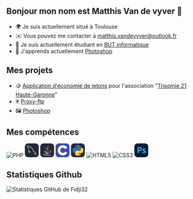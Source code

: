 ## Bonjour mon nom est Matthis Van de vyver 👋

* 🌍  Je suis actuellement situé à Toulouse
* ✉️  Vous pouvez me contacter à [matthis.vandevyver@outlook.fr](mailto:matthis.vandevyver@outlook.fr)
* 🚀  Je suis actuellement étudiant en [BUT informatique](https://www.univ-tlse3.fr/but-specialite-informatique)
* 🌱  J'apprends actuellement [Photoshop](https://www.adobe.com/fr/products/photoshop/landpb.html?gclid=Cj0KCQiAiJSeBhCCARIsAHnAzT9dSLz1fqhJ0aW4d44O92gVH_kYEj-FEP6cc_Lb1TV1a-dPpyuOmaEaAotWEALw_wcB&mv=search&mv=search&sdid=LZ32SYVR&ef_id=Cj0KCQiAiJSeBhCCARIsAHnAzT9dSLz1fqhJ0aW4d44O92gVH_kYEj-FEP6cc_Lb1TV1a-dPpyuOmaEaAotWEALw_wcB:G:s&s_kwcid=AL!3085!3!341240721080!e!!g!!photoshop!1435912275!56537390339)

## Mes projets
* 🪙 [Application d'économie de jetons]() pour l'association "[Trisomie 21 Haute-Garonne](http://trisomie21-haute-garonne.org/)"
* 🖲️ [Proxy-ftp]()
* 🖼️ [Photoshop](https://github.com/Fidji32/Photoshop)

## Mes compétences
<p align="left">
<img src="https://raw.githubusercontent.com/danielcranney/readme-generator/main/public/icons/skills/php-colored.svg" width="36" height="36" alt="PHP" />
<img src="https://raw.githubusercontent.com/tandpfun/skill-icons/main/icons/MySQL-Dark.svg" width="36" height="36" alt="MYSQL" />
<img src="https://raw.githubusercontent.com/tandpfun/skill-icons/main/icons/Java-Dark.svg" width="36" height="36" alt="JAVA" />
<img src="https://raw.githubusercontent.com/tandpfun/skill-icons/main/icons/C.svg" width="36" height="36" alt="C" />
<img src="https://raw.githubusercontent.com/tandpfun/skill-icons/main/icons/Python-Dark.svg" width="36" height="36" alt="PY" />
<img src="https://raw.githubusercontent.com/danielcranney/readme-generator/main/public/icons/skills/html5-colored.svg" width="36" height="36" alt="HTML5" />
<img src="https://raw.githubusercontent.com/danielcranney/readme-generator/main/public/icons/skills/css3-colored.svg" width="36" height="36" alt="CSS3" />
<img src="https://raw.githubusercontent.com/tandpfun/skill-icons/main/icons/Photoshop.svg" width="36" height="36" alt="PHOTOSHOP" />
</p>

## Statistiques Github
![Statistiques GitHub de Fidji32](https://github-readme-stats.vercel.app/api?username=Fidji32&theme=transparent&show_icons=true)
